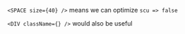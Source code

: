 `<SPACE size={40} />` means we can optimize `scu => false`

`<DIV className={} />` would also be useful
